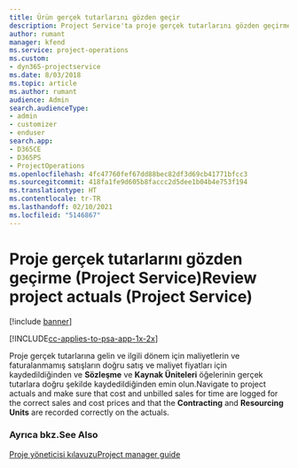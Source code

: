 ```yaml
---
title: Ürün gerçek tutarlarını gözden geçir
description: Project Service'ta proje gerçek tutarlarını gözden geçirme
author: rumant
manager: kfend
ms.service: project-operations
ms.custom:
- dyn365-projectservice
ms.date: 8/03/2018
ms.topic: article
ms.author: rumant
audience: Admin
search.audienceType:
- admin
- customizer
- enduser
search.app:
- D365CE
- D365PS
- ProjectOperations
ms.openlocfilehash: 4fc47760fef67dd88bec82df3d69cb41771bfcc3
ms.sourcegitcommit: 418fa1fe9d605b8faccc2d5dee1b04b4e753f194
ms.translationtype: HT
ms.contentlocale: tr-TR
ms.lasthandoff: 02/10/2021
ms.locfileid: "5146867"
---
```

# <a name="review-project-actuals-project-service"></a><span data-ttu-id="48f6d-103">Proje gerçek tutarlarını gözden geçirme (Project Service)</span><span class="sxs-lookup"><span data-stu-id="48f6d-103">Review project actuals (Project Service)</span></span>

[!include [banner](../includes/psa-now-project-operations.md)]

[!INCLUDE[cc-applies-to-psa-app-1x-2x](../includes/cc-applies-to-psa-app-1x-2x.md)]

<span data-ttu-id="48f6d-104">Proje gerçek tutarlarına gelin ve ilgili dönem için maliyetlerin ve faturalanmamış satışların doğru satış ve maliyet fiyatları için kaydedildiğinden ve **Sözleşme** ve **Kaynak Üniteleri** öğelerinin gerçek tutarlara doğru şekilde kaydedildiğinden emin olun.</span><span class="sxs-lookup"><span data-stu-id="48f6d-104">Navigate to project actuals and make sure that cost and unbilled sales for time are logged for the correct sales and cost prices and that the **Contracting** and **Resourcing Units** are recorded correctly on the actuals.</span></span>  
  
### <a name="see-also"></a><span data-ttu-id="48f6d-105">Ayrıca bkz.</span><span class="sxs-lookup"><span data-stu-id="48f6d-105">See Also</span></span>  
 [<span data-ttu-id="48f6d-106">Proje yöneticisi kılavuzu</span><span class="sxs-lookup"><span data-stu-id="48f6d-106">Project manager guide</span></span>](../psa/project-manager-guide.md)
